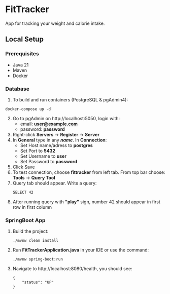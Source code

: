 # FitTracker
App for tracking your weight and calorie intake.

## Local Setup

### Prerequisites

* Java 21
* Maven
* Docker

### Database
1. To build and run containers (PostgreSQL & pgAdmin4):
```
docker-compose up -d
```
2. Go to pgAdmin on http://localhost:5050, login with:
   * email: **user@example.com**
   * password: **password**
3. Right-click **Servers** -> **Register** -> **Server**
4. In **General** type in any **_name_**. In **Connection**:
   * Set Host name/adress to **postgres**
   * Set Port to **5432**
   * Set Username to **user**
   * Set Password to **password**
5. Click Save
6. To test connection, choose **fittracker** from left tab. From top bar choose: **Tools** -> **Query Tool**
7. Query tab should appear. Write a query: 
    ```
    SELECT 42
    ```
9. After running query with **"play"** sign, number 42 should appear in first row in first column

### SpringBoot App

1. Build the project:
    ```
    ./mvnw clean install
    ``` 
2. Run **FitTrackerApplication.java** in your IDE or use the command:
    ```
    ./mvnw spring-boot:run
    ``` 
3. Navigate to http://localhost:8080/health, you should see:
    ```
    {
        "status": "UP"
    }
    ``` 